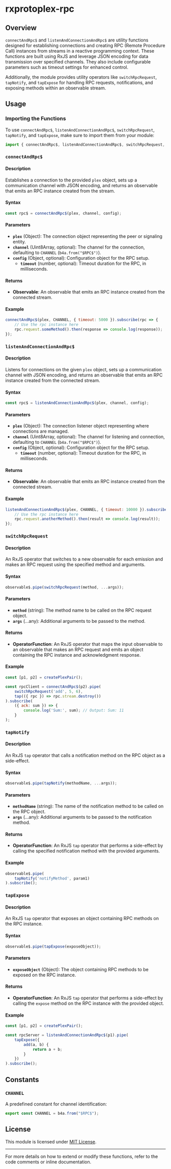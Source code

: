 # rxprotoplex-rpc

## Overview
`connectAndRpc$` and `listenAndConnectionAndRpc$` are utility functions designed for establishing connections and creating RPC (Remote Procedure Call) instances from streams in a reactive programming context. These functions are built using RxJS and leverage JSON encoding for data transmission over specified channels. They also include configurable parameters such as timeout settings for enhanced control.

Additionally, the module provides utility operators like `switchRpcRequest`, `tapNotify`, and `tapExpose` for handling RPC requests, notifications, and exposing methods within an observable stream.

## Usage
### Importing the Functions
To use `connectAndRpc$`, `listenAndConnectionAndRpc$`, `switchRpcRequest`, `tapNotify`, and `tapExpose`, make sure to import them from your module:

```javascript
import { connectAndRpc$, listenAndConnectionAndRpc$, switchRpcRequest, tapNotify, tapExpose } from 'rxprotoplex-rpc';
```

### `connectAndRpc$`

#### Description
Establishes a connection to the provided `plex` object, sets up a communication channel with JSON encoding, and returns an observable that emits an RPC instance created from the stream.

#### Syntax
```javascript
const rpc$ = connectAndRpc$(plex, channel, config);
```

#### Parameters
- **`plex`** (Object): The connection object representing the peer or signaling entity.
- **`channel`** (Uint8Array, optional): The channel for the connection, defaulting to `CHANNEL` (`b4a.from("$RPC$")`).
- **`config`** (Object, optional): Configuration object for the RPC setup.
    - **`timeout`** (number, optional): Timeout duration for the RPC, in milliseconds.

#### Returns
- **Observable**: An observable that emits an RPC instance created from the connected stream.

#### Example
```javascript
connectAndRpc$(plex, CHANNEL, { timeout: 5000 }).subscribe(rpc => {
    // Use the rpc instance here
    rpc.request.someMethod().then(response => console.log(response));
});
```

### `listenAndConnectionAndRpc$`

#### Description
Listens for connections on the given `plex` object, sets up a communication channel with JSON encoding, and returns an observable that emits an RPC instance created from the connected stream.

#### Syntax
```javascript
const rpc$ = listenAndConnectionAndRpc$(plex, channel, config);
```

#### Parameters
- **`plex`** (Object): The connection listener object representing where connections are managed.
- **`channel`** (Uint8Array, optional): The channel for listening and connection, defaulting to `CHANNEL` (`b4a.from("$RPC$")`).
- **`config`** (Object, optional): Configuration object for the RPC setup.
    - **`timeout`** (number, optional): Timeout duration for the RPC, in milliseconds.

#### Returns
- **Observable**: An observable that emits an RPC instance created from the connected stream.

#### Example
```javascript
listenAndConnectionAndRpc$(plex, CHANNEL, { timeout: 10000 }).subscribe(rpc => {
    // Use the rpc instance here
    rpc.request.anotherMethod().then(result => console.log(result));
});
```

### `switchRpcRequest`

#### Description
An RxJS operator that switches to a new observable for each emission and makes an RPC request using the specified method and arguments.

#### Syntax
```javascript
observable$.pipe(switchRpcRequest(method, ...args));
```

#### Parameters
- **`method`** (string): The method name to be called on the RPC request object.
- **`args`** (...any): Additional arguments to be passed to the method.

#### Returns
- **OperatorFunction**: An RxJS operator that maps the input observable to an observable that makes an RPC request and emits an object containing the RPC instance and acknowledgment response.

#### Example
```javascript
const [p1, p2] = createPlexPair();

const rpcClient = connectAndRpc$(p2).pipe(
    switchRpcRequest('add', 5, 6),
    tap(({ rpc }) => rpc.stream.destroy())
).subscribe(
    ({ ack: sum }) => {
        console.log('Sum:', sum); // Output: Sum: 11
    }
);
```

### `tapNotify`

#### Description
An RxJS `tap` operator that calls a notification method on the RPC object as a side-effect.

#### Syntax
```javascript
observable$.pipe(tapNotify(methodName, ...args));
```

#### Parameters
- **`methodName`** (string): The name of the notification method to be called on the RPC object.
- **`args`** (...any): Additional arguments to be passed to the notification method.

#### Returns
- **OperatorFunction**: An RxJS `tap` operator that performs a side-effect by calling the specified notification method with the provided arguments.

#### Example
```javascript
observable$.pipe(
    tapNotify('notifyMethod', param1)
).subscribe();
```

### `tapExpose`

#### Description
An RxJS `tap` operator that exposes an object containing RPC methods on the RPC instance.

#### Syntax
```javascript
observable$.pipe(tapExpose(exposeObject));
```

#### Parameters
- **`exposeObject`** (Object): The object containing RPC methods to be exposed on the RPC instance.

#### Returns
- **OperatorFunction**: An RxJS `tap` operator that performs a side-effect by calling the `expose` method on the RPC instance with the provided object.

#### Example
```javascript
const [p1, p2] = createPlexPair();

const rpcServer = listenAndConnectionAndRpc$(p1).pipe(
    tapExpose({
        add(a, b) {
            return a + b;
        }
    })
).subscribe();
```

## Constants
### `CHANNEL`
A predefined constant for channel identification:
```javascript
export const CHANNEL = b4a.from("$RPC$");
```

## License
This module is licensed under [MIT License](LICENSE).

---
For more details on how to extend or modify these functions, refer to the code comments or inline documentation.

